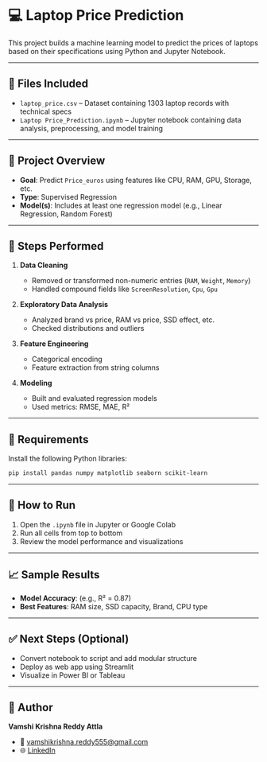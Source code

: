 
# 💻 Laptop Price Prediction

This project builds a machine learning model to predict the prices of laptops based on their specifications using Python and Jupyter Notebook.

---

## 📁 Files Included

- `laptop_price.csv` – Dataset containing 1303 laptop records with technical specs
- `Laptop Price_Prediction.ipynb` – Jupyter notebook containing data analysis, preprocessing, and model training

---

## 🧠 Project Overview

- **Goal**: Predict `Price_euros` using features like CPU, RAM, GPU, Storage, etc.
- **Type**: Supervised Regression
- **Model(s)**: Includes at least one regression model (e.g., Linear Regression, Random Forest)

---

## 🔧 Steps Performed

1. **Data Cleaning**
   - Removed or transformed non-numeric entries (`RAM`, `Weight`, `Memory`)
   - Handled compound fields like `ScreenResolution`, `Cpu`, `Gpu`

2. **Exploratory Data Analysis**
   - Analyzed brand vs price, RAM vs price, SSD effect, etc.
   - Checked distributions and outliers

3. **Feature Engineering**
   - Categorical encoding
   - Feature extraction from string columns

4. **Modeling**
   - Built and evaluated regression models
   - Used metrics: RMSE, MAE, R²

---

## 📌 Requirements

Install the following Python libraries:

```bash
pip install pandas numpy matplotlib seaborn scikit-learn
```

---

## 🚀 How to Run

1. Open the `.ipynb` file in Jupyter or Google Colab
2. Run all cells from top to bottom
3. Review the model performance and visualizations

---

## 📈 Sample Results

- **Model Accuracy**: (e.g., R² = 0.87)
- **Best Features**: RAM size, SSD capacity, Brand, CPU type

---

## ✅ Next Steps (Optional)

- Convert notebook to script and add modular structure
- Deploy as web app using Streamlit
- Visualize in Power BI or Tableau

---

## 👤 Author
**Vamshi Krishna Reddy Attla**  
- 📧 vamshikrishna.reddy555@gmail.com  
- 🌐 [LinkedIn](https://www.linkedin.com/in/vamsikrishna11/)

